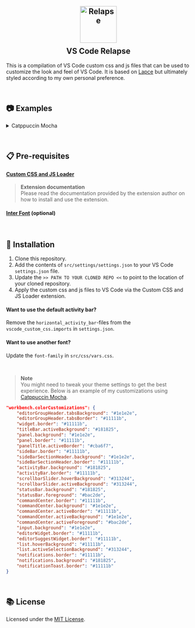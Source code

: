 <h2 align="center">
    <img src="https://raw.githubusercontent.com/adriankarlen/vscode-relapse/main/misc/logo.svg" alt="Relapse" width="100"/>
    <br/>
    <img src="https://raw.githubusercontent.com/adriankarlen/vscode-relapse/main/misc/transparent.png" height="30" width="0px"/>
    VS Code Relapse
    <img src="https://raw.githubusercontent.com/adriankarlen/www/main/misc/transparent.png" height="30" width="0px"/>
</h2>

This is a compilation of VS Code custom css and js files that can be used to
customize the look and feel of VS Code. It is based on
[Lapce](https://lapce.dev) but ultimately styled according to my own personal
preference.

&nbsp;

## 📷 Examples

<details>
    <summary>Catppuccin Mocha</summary>
    <img src="https://raw.githubusercontent.com/adriankarlen/vscode-relapse/main/misc/preview.png"/>
</details>

&nbsp;

## 📋 Pre-requisites

#### [Custom CSS and JS Loader](https://github.com/be5invis/vscode-custom-css)

> **Extension documentation**\
> Please read the documentation provided by the extension author on how to install
> and use the extension.

#### [Inter Font](https://rsms.me/inter/) (optional)

&nbsp;

## 🚀 Installation

1.  Clone this repository.
2.  Add the contents of `src/settings/settings.json` to your VS Code
    `settings.json` file.
3.  Update the `>> PATH TO YOUR CLONED REPO <<` to point to the location of your
    cloned repository.
4.  Apply the custom css and js files to VS Code via the Custom CSS and JS
    Loader extension.

#### Want to use the default activity bar?

Remove the `horizontal_activity_bar`-files from the `vscode_custom_css.imports`
in `settings.json`.

#### Want to use another font?

Update the `font-family` in `src/css/vars.css`.

&nbsp;

> **Note**\
> You might need to tweak your theme settings to get the best experience. Below is
> an example of my customizations using [Catppuccin Mocha](https://github.com/catppuccin/vscode).

```json
"workbench.colorCustomizations": {
    "editorGroupHeader.tabsBackground": "#1e1e2e",
    "editorGroupHeader.tabsBorder": "#11111b",
    "widget.border": "#11111b",
    "titleBar.activeBackground": "#181825",
    "panel.background": "#1e1e2e",
    "panel.border": "#11111b",
    "panelTitle.activeBorder": "#cba6f7",
    "sideBar.border": "#11111b",
    "sideBarSectionHeader.background": "#1e1e2e",
    "sideBarSectionHeader.border": "#11111b",
    "activityBar.background": "#181825",
    "activityBar.border": "#11111b",
    "scrollbarSlider.hoverBackground": "#313244",
    "scrollbarSlider.activeBackground": "#313244",
    "statusBar.background": "#181825",
    "statusBar.foreground": "#bac2de",
    "commandCenter.border": "#11111b",
    "commandCenter.background": "#1e1e2e",
    "commandCenter.activeBorder": "#11111b",
    "commandCenter.activeBackground": "#1e1e2e",
    "commandCenter.activeForeground": "#bac2de",
    "input.background": "#1e1e2e",
    "editorWidget.border": "#11111b",
    "editorSuggestWidget.border": "#11111b",
    "list.hoverBackground": "#11111b",
    "list.activeSelectionBackground": "#313244",
    "notifications.border": "#11111b",
    "notifications.background": "#181825",
    "notificationToast.border": "#11111b"
}
```

&nbsp;

## 📚 License

Licensed under the [MIT License](./LICENSE).

